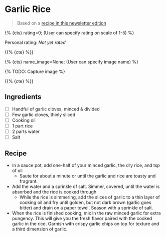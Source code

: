# Garlic Rice

> Based on a [recipe in this newsletter edition](https://newsletter.ethanchlebowski.com/p/trader-joes-cult-following)

{% {cts} rating=0; (User can specify rating on scale of 1-5) %}

Personal rating: *Not yet rated*

{{% {cte} %}}

{% {cts} name_image=None; (User can specify image name) %}

{% TODO: Capture image %}

{{% {cte} %}}

## Ingredients

- [ ] Handful of garlic cloves, minced & divided
- [ ] Few garlic cloves, thinly sliced
- [ ] Cooking oil
- [ ] 1 part rice
- [ ] 2 parts water
- [ ] Salt

## Recipe

- In a sauce pot, add one-half of your minced garlic, the dry rice, and tsp of oil
    - Saute for about a minute or until the garlic and rice are toasty and fragrant.
- Add the water and a sprinkle of salt. Simmer, covered, until the water is absorbed and the rice is cooked through
    - While the rice is simmering, add the slices of garlic to a thin layer of cooking oil and fry until golden, but not dark brown (garlic goes bitter) and drain on a paper towel. Season with a sprinkle of salt.
- When the rice is finished cooking, mix in the raw minced garlic for extra pungency. This will give you the fresh flavor paired with the cooked garlic in the rice. Garnish with crispy garlic chips on top for texture and a third dimension of garlic.
